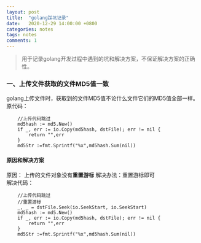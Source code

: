 ```yaml
---
layout: post
title:  "golang踩坑记录"
date:   2020-12-29 14:00:00 +0800
categories: notes
tags: notes
comments: 1
---
```

 > 用于记录golang开发过程中遇到的坑和解决方案，不保证解决方案的正确性。

### 一、上传文件获取的文件MD5值一致
golang上传文件时，获取到的文件MD5值不论什么文件它们的MD5值全部一样。  
原代码：
```golang
    //上传代码跳过
    md5hash := md5.New()
	if _, err := io.Copy(md5hash, dstFile); err != nil {
		return "",err
	}
	md5Str :=fmt.Sprintf("%x",md5hash.Sum(nil))
```
#### 原因和解决方案
原因： 上传的文件对象没有**重置游标**
解决办法：重置游标即可  
解决代码：
```golang
    //上传代码跳过
    //重置游标
	_, _ = dstFile.Seek(io.SeekStart, io.SeekStart)
	md5hash := md5.New()
	if _, err := io.Copy(md5hash, dstFile); err != nil {
		return "",err
	}
	md5Str :=fmt.Sprintf("%x",md5hash.Sum(nil))
```
